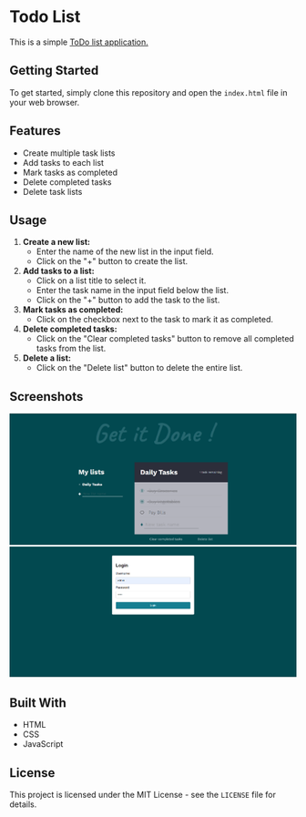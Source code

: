 <!DOCTYPE html>
<html lang="en">
<head>
  <meta charset="UTF-8">
  <meta name="viewport" content="width=device-width, initial-scale=1.0">
</head>
<body>
  <h1>Todo List</h1>
  <p>This is a simple <a href="https://mohitmonk.github.io/ToDo-Application/login.html"> ToDo list application.</a></p>
  <h2>Getting Started</h2>
  <p>To get started, simply clone this repository and open the <code>index.html</code> file in your web browser.</p>
  <h2>Features</h2>
  <ul>
    <li>Create multiple task lists</li>
    <li>Add tasks to each list</li>
    <li>Mark tasks as completed</li>
    <li>Delete completed tasks</li>
    <li>Delete task lists</li>
  </ul>
  <h2>Usage</h2>
  <ol>
    <li><strong>Create a new list:</strong>
      <ul>
        <li>Enter the name of the new list in the input field.</li>
        <li>Click on the "+" button to create the list.</li>
      </ul>
    </li>
    <li><strong>Add tasks to a list:</strong>
      <ul>
        <li>Click on a list title to select it.</li>
        <li>Enter the task name in the input field below the list.</li>
        <li>Click on the "+" button to add the task to the list.</li>
      </ul>
    </li>
    <li><strong>Mark tasks as completed:</strong>
      <ul>
        <li>Click on the checkbox next to the task to mark it as completed.</li>
      </ul>
    </li>
    <li><strong>Delete completed tasks:</strong>
      <ul>
        <li>Click on the "Clear completed tasks" button to remove all completed tasks from the list.</li>
      </ul>
    </li>
    <li><strong>Delete a list:</strong>
      <ul>
        <li>Click on the "Delete list" button to delete the entire list.</li>
      </ul>
    </li>
  </ol>
<h2>Screenshots</h2>
<img src="images/1.png"></img>
<img src="images/2.png"></img>
<br>
  <h2>Built With</h2>
  <ul>
    <li>HTML</li>
    <li>CSS</li>
    <li>JavaScript</li>
  </ul>
  <h2>License</h2>
  <p>This project is licensed under the MIT License - see the <code>LICENSE</code> file for details.</p>
</body>
</html>
